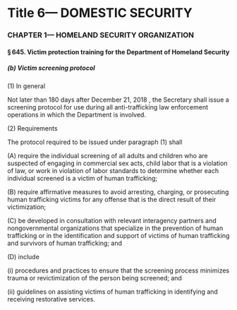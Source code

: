 
# Title 6— DOMESTIC SECURITY
### CHAPTER 1— HOMELAND SECURITY ORGANIZATION
#### § 645. Victim protection training for the Department of Homeland Security
##### (b) Victim screening protocol

(1) In general

Not later than 180 days after December 21, 2018 , the Secretary shall issue a screening protocol for use during all anti-trafficking law enforcement operations in which the Department is involved.

(2) Requirements

The protocol required to be issued under paragraph (1) shall

(A) require the individual screening of all adults and children who are suspected of engaging in commercial sex acts, child labor that is a violation of law, or work in violation of labor standards to determine whether each individual screened is a victim of human trafficking;

(B) require affirmative measures to avoid arresting, charging, or prosecuting human trafficking victims for any offense that is the direct result of their victimization;

(C) be developed in consultation with relevant interagency partners and nongovernmental organizations that specialize in the prevention of human trafficking or in the identification and support of victims of human trafficking and survivors of human trafficking; and

(D) include

(i) procedures and practices to ensure that the screening process minimizes trauma or revictimization of the person being screened; and

(ii) guidelines on assisting victims of human trafficking in identifying and receiving restorative services.

